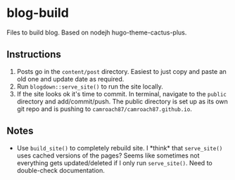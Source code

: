 # blog-build

Files to build blog. Based on nodejh hugo-theme-cactus-plus.

## Instructions

1. Posts go in the `content/post` directory. Easiest to just copy and paste an old one and update date as required.
2. Run `blogdown::serve_site()` to run the site locally.
3. If the site looks ok it's time to commit. In terminal, navigate to the `public` directory and add/commit/push. The public directory is set up as its own git repo and is pushing to `camroach87/camroach87.github.io`.

## Notes

* Use `build_site()` to completely rebuild site. I \*think\* that `serve_site()` uses cached versions of the pages? Seems like sometimes not everything gets updated/deleted if I only run `serve_site()`. Need to double-check documentation.